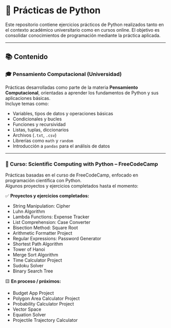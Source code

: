 # 🐍 Prácticas de Python 

Este repositorio contiene ejercicios prácticos de Python realizados tanto en el contexto académico universitario como en cursos online. El objetivo es consolidar conocimientos de programación mediante la práctica aplicada.

---

## 📚 Contenido

### 🎓 Pensamiento Computacional (Universidad)

Prácticas desarrolladas como parte de la materia **Pensamiento Computacional**, orientadas a aprender los fundamentos de Python y sus aplicaciones básicas.  
Incluye temas como:

- Variables, tipos de datos y operaciones básicas
- Condicionales y bucles
- Funciones y recursividad
- Listas, tuplas, diccionarios
- Archivos (`.txt`, `.csv`)
- Librerías como `math` y `random`
- Introducción a `pandas` para el análisis de datos

---

### 🧠 Curso: Scientific Computing with Python – FreeCodeCamp

Prácticas basadas en el curso de FreeCodeCamp, enfocado en programación científica con Python.  
Algunos proyectos y ejercicios completados hasta el momento:

✅ **Proyectos y ejercicios completados:**
- String Manipulation: Cipher
- Luhn Algorithm
- Lambda Functions: Expense Tracker
- List Comprehension: Case Converter
- Bisection Method: Square Root
- Arithmetic Formatter Project
- Regular Expressions: Password Generator
- Shortest Path Algorithm
- Tower of Hanoi
- Merge Sort Algorithm
- Time Calculator Project
- Sudoku Solver
- Binary Search Tree

🟨 **En proceso / próximos:**
- Budget App Project
- Polygon Area Calculator Project
- Probability Calculator Project
- Vector Space
- Equation Solver
- Projectile Trajectory Calculator
